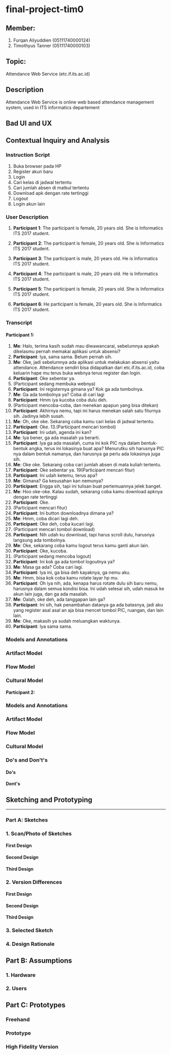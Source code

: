 # final-project-tim0

## Member:

1. Furqan Aliyuddien (05111740000124)
2. Timothyus Tanner (05111740000103)

## Topic:

Attendance Web Service (etc.if.its.ac.id)

## Description

Attendance Web Service is online web based attendance management system, used in ITS informatics departement

## Bad UI and UX

### 

## Contextual Inquiry and Analysis

### Instruction Script
1. Buka browser pada HP
2. Register akun baru 
3. Login 
4. Cari kelas di jadwal tertentu 
5. Cari jumlah absen di matkul tertentu 
6. Download apk dengan rate tertinggi
7. Logout 
8. Login akun lain

### User Description

1. **Participant 1**:
The participant is female, 20 years old.
She is Informatics ITS 2017 student.

2. **Participant 2**:
The participant is female, 20 years old.
She is Informatics ITS 2017 student.

3. **Participant 3**:
The participant is male, 20 years old.
He is Informatics ITS 2017 student.

4. **Participant 4**:
The participant is male, 20 years old.
He is Informatics ITS 2017 student.

5. **Participant 5**:
The participant is female, 20 years old.
She is Informatics ITS 2017 student.

6. **Participant 6**:
He participant is female, 20 years old.
She is Informatics ITS 2017 student.

### Transcript

#### **Participant 1**:
1. **Me**: Halo, terima kasih sudah mau diwawancarai, sebelumnya apakah dikelasmu pernah memakai aplikasi untuk absensi?
2. **Participant**: Iya, sama sama. Belum pernah sih.
3. **Me**: Oke, jadi sebelumnya ada aplikasi untuk melakukan absensi yaitu attendance. Attendance sendiri bisa didapatkan dari etc.if.its.ac.id, coba keluarin hape mu terus buka webnya terus register dan login.
4. **Participant**: Oke sebentar ya.
5. (Participant sedang membuka webnya)
6. **Participant**: Ini registernya gimana ya? Kok ga ada tombolnya.
7. **Me**: Ga ada tombolnya ya? Coba di cari lagi
8. **Participant**: Hmm iya kucoba coba dulu deh.
9. (Participant mencoba-coba, dan menekan apapun yang bisa ditekan)
10. **Participant**: Akhirnya nemu, tapi ini harus menekan salah satu fiturnya sih. Jadinya lebih susah.
11. **Me**: Oh, oke oke. Sekarang coba kamu cari kelas di jadwal tertentu.
12. **Participant**: Oke.
13.(Participant mencari tombol)
14. **Participant**: Ini udah, agenda ini kan?
15. **Me**: Iya bener, ga ada masalah ya berarti.
16. **Participant**: Iya ga ada masalah, cuma ini kok PIC nya dalam bentuk-bentuk angka, terus ini lokasinya buat apa? Menurutku sih harusnya PIC nya dalam bentuk namanya, dan harusnya ga perlu ada lokasinya juga sih.
17. **Me**: Oke oke. Sekarang coba cari jumlah absen di mata kuliah tertentu.
18. **Participant**: Oke sebentar ya.
19(Participant mencari fitur)
20. **Participant**: Ini udah ketemu, terus apa?
21. **Me**: Gimana? Ga kesusahan kan nemunya?
22. **Participant**: Engga sih, tapi ini tulisan buat pertemuannya jelek banget.
23. **Me**: Hoo oke-oke. Kalau sudah, sekarang coba kamu download apknya dengan rate tertinggi
24. **Participant**: Oke.
25. (Participant mencari fitur)
26. **Participant**: Ini button downloadnya dimana ya?
27. **Me**: Hmm, coba dicari lagi deh.
28. **Participant**: Oke deh, coba kucari lagi.
29. (Participant mencari tombol download)
30. **Participant**: Nih udah ku download, tapi harus scroll dulu, harusnya langsung ada tombolnya.
31. **Me**: Oke, sekarang coba kamu logout terus kamu ganti akun lain.
32. **Participant**: Oke, kucoba.
33. (Participant sedang mencoba logout)
34. **Participant**: Ini kok ga ada tombol logoutnya ya?
35. **Me**: Masa ga ada? Coba cari lagi.
36. **Participant**: Iya ini, ga bisa deh kayaknya, ga nemu aku.
37. **Me**: Hmm, bisa kok coba kamu rotate layar hp mu.
38. **Participant**: Oh iya nih, ada, kenapa harus rotate dulu sih baru nemu, harusnya dalam semua kondisi bisa. Ini udah selesai sih, udah masuk ke akun lain juga, dan ga ada masalah.
39. **Me**: Oalah, oke deh, ada tanggapan lain ga?
40. **Participant**: Ini sih, hak penambahan datanya ga ada batasnya, jadi aku yang register asal asal an aja bisa mencet tombol PIC, ruangan, dan lain lain.
41. **Me**: Oke, makasih ya sudah meluangkan waktunya.
42. **Participant**: Iya sama sama.

### Models and Annotations

### Artifact Model

### Flow Model

### Cultural Model

#### **Participant 2**:

### Models and Annotations

### Artifact Model

### Flow Model

### Cultural Model

### Do's and Don't's

#### Do's

#### Dont's

## Sketching and Prototyping

---

### Part A: Sketches

### 1. Scan/Photo of Sketches

#### First Design

#### Second Design

#### Third Design

### 2. Version Differences

#### First Design

#### Second Design

#### Third Design

### 3. Selected Sketch

### 4. Design Rationale

## Part B: Assumptions

### 1. Hardware

### 2. Users

## Part C: Prototypes  
### Freehand  

### Prototype  

### High Fidelity Version  
